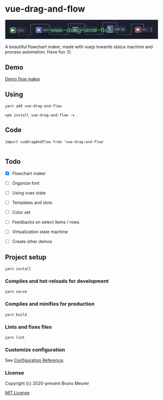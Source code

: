 # vue-drag-and-flow

![Image of Yaktocat](./public/banner.png)

A beautiful flowchart maker, made with vuejs towards status machine and process automation. Have fun :D.

## Demo
[Demo flow maker](https://brunofmeurer.github.io/vue-drag-and-flow/)

## Using
```
yarn add vue-drag-and-flow
```

```
npm install vue-drag-and-flow -v
```

## Code
```
import vueDragAndFlow from 'vue-drag-and-flow'


```


## Todo
- [x] Flowchart maker
- [ ] Organize font
- [ ] Using vuex state
- [ ] Templates and slots
- [ ] Color set
- [ ] Feedbacks on select items / rows
- [ ] Virtualization state machine
- [ ] Create other demos


## Project setup
```
yarn install
```

### Compiles and hot-reloads for development
```
yarn serve
```

### Compiles and minifies for production
```
yarn build
```

### Lints and fixes files
```
yarn lint
```

### Customize configuration
See [Configuration Reference](https://cli.vuejs.org/config/).

### License
Copyright (c) 2020-present Bruno Meurer

[MIT License](./LICENSE)